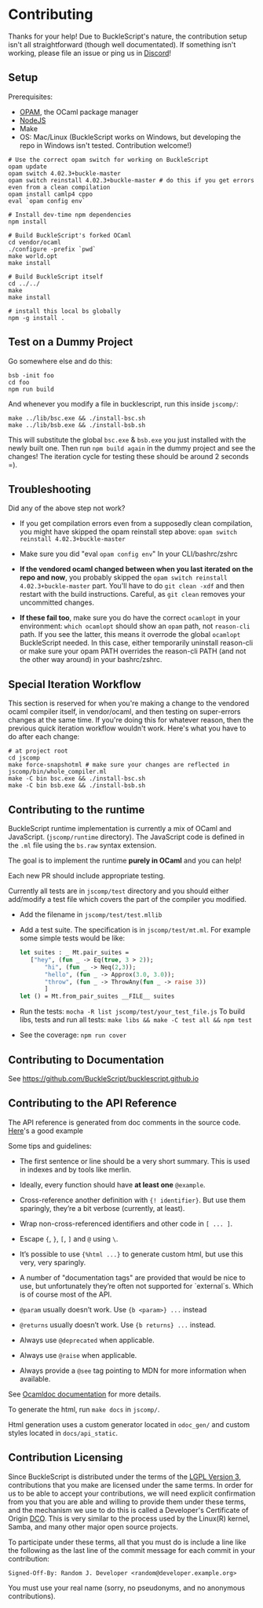 # Contributing

Thanks for your help! Due to BuckleScript's nature, the contribution setup isn't all straightforward (though well documentated). If something isn't working, please file an issue or ping us in [Discord](discord.gg/reasonml)!

## Setup

Prerequisites:

- [OPAM](https://opam.ocaml.org/), the OCaml package manager
- [NodeJS](https://nodejs.org/)
- Make
- OS: Mac/Linux (BuckleScript works on Windows, but developing the repo in Windows isn't tested. Contribution welcome!)

```
# Use the correct opam switch for working on BuckleScript
opam update
opam switch 4.02.3+buckle-master
opam switch reinstall 4.02.3+buckle-master # do this if you get errors even from a clean compilation
opam install camlp4 cppo
eval `opam config env`

# Install dev-time npm dependencies
npm install

# Build BuckleScript's forked OCaml
cd vendor/ocaml
./configure -prefix `pwd`
make world.opt
make install

# Build BuckleScript itself
cd ../../
make
make install

# install this local bs globally
npm -g install .
```

## Test on a Dummy Project

Go somewhere else and do this:

```
bsb -init foo
cd foo
npm run build
```

And whenever you modify a file in bucklescript, run this inside `jscomp/`:

```
make ../lib/bsc.exe && ./install-bsc.sh
make ../lib/bsb.exe && ./install-bsb.sh
```

This will substitute the global `bsc.exe` & `bsb.exe` you just installed with the newly built one. Then run `npm build again` in the dummy project and see the changes! The iteration cycle for testing these should be around 2 seconds =).

## Troubleshooting

Did any of the above step not work?

- If you get compilation errors even from a supposedly clean compilation, you might have skipped the opam reinstall step above: `opam switch reinstall 4.02.3+buckle-master`

- Make sure you did "eval `opam config env`" In your CLI/bashrc/zshrc

- **If the vendored ocaml changed between when you last iterated on the repo and now**, you probably skipped the `opam switch reinstall 4.02.3+buckle-master` part. You'll have to do `git clean -xdf` and then restart with the build instructions. Careful, as `git clean` removes your uncommitted changes.

- **If these fail too**, make sure you do have the correct `ocamlopt` in your environment: `which ocamlopt` should show an `opam` path, not `reason-cli` path. If you see the latter, this means it overrode the global `ocamlopt` BuckleScript needed. In this case, either temporarily uninstall reason-cli or make sure your opam PATH overrides the reason-cli PATH (and not the other way around) in your bashrc/zshrc.

## Special Iteration Workflow

This section is reserved for when you're making a change to the vendored ocaml compiler itself, in vendor/ocaml, and then testing on super-errors changes at the same time. If you're doing this for whatever reason, then the previous quick iteration workflow wouldn't work. Here's what you have to do after each change:

```
# at project root
cd jscomp
make force-snapshotml # make sure your changes are reflected in jscomp/bin/whole_compiler.ml
make -C bin bsc.exe && ./install-bsc.sh
make -C bin bsb.exe && ./install-bsb.sh
```

## Contributing to the runtime

BuckleScript runtime implementation is currently a mix of OCaml and JavaScript. (`jscomp/runtime` directory). The JavaScript code is defined in the `.ml` file using the `bs.raw` syntax extension.

The goal is to implement the runtime **purely in OCaml** and you can help!

Each new PR should include appropriate testing.

Currently all tests are in `jscomp/test` directory and you should either add/modify a test file which covers the part of the compiler you modified.

- Add the filename in `jscomp/test/test.mllib`
- Add a test suite. The specification is in `jscomp/test/mt.ml`. For example some simple tests would be like:
  ```ocaml
  let suites : _ Mt.pair_suites =
     ["hey", (fun _ -> Eq(true, 3 > 2));
         "hi", (fun _ -> Neq(2,3));
         "hello", (fun _ -> Approx(3.0, 3.0));
         "throw", (fun _ -> ThrowAny(fun _ -> raise 3))
         ]
  let () = Mt.from_pair_suites __FILE__ suites
  ```

- Run the tests:
  `mocha -R list jscomp/test/your_test_file.js`
  To build libs, tests and run all tests:
  `make libs && make -C test all && npm test`

- See the coverage: `npm run cover`

## Contributing to Documentation

See https://github.com/BuckleScript/bucklescript.github.io

## Contributing to the API Reference

The API reference is generated from doc comments in the source code.
[Here](https://github.com/bucklescript/bucklescript/blob/99650/jscomp/others/js_re.mli#L146-L161)'s a good example

Some tips and guidelines:

- The first sentence or line should be a very short summary. This is used in indexes and by tools like merlin.

- Ideally, every function should have **at least one** `@example`.

- Cross-reference another definition with `{! identifier}`. But use them sparingly, they’re a bit verbose (currently, at least).

- Wrap non-cross-referenced identifiers and other code in `[ ... ]`.

- Escape `{`, `}`, `[`, `]` and `@` using `\`.

- It’s possible to use `{%html ...}` to generate custom html, but use this very, very sparingly.

- A number of "documentation tags" are provided that would be nice to use, but unfortunately they’re often not supported for \`external\`s. Which is of course most of the API.

- `@param` usually doesn’t work. Use `{b <param>} ...` instead

- `@returns` usually doesn’t work. Use `{b returns} ...` instead.

- Always use `@deprecated` when applicable.

- Always use `@raise` when applicable.

- Always provide a `@see` tag pointing to MDN for more information when available.

See [Ocamldoc documentation](http://caml.inria.fr/pub/docs/manual-ocaml/ocamldoc.html#sec333) for more details.

To generate the html, run `make docs` in `jscomp/`.

Html generation uses a custom generator located in `odoc_gen/` and
custom styles located in `docs/api_static`.

## Contribution Licensing

Since BuckleScript is distributed under the terms of the [LGPL Version 3](LICENSE), contributions that you make
are licensed under the same terms. In order for us to be able to accept your contributions,
we will need explicit confirmation from you that you are able and willing to provide them under
these terms, and the mechanism we use to do this is called a Developer's Certificate of Origin
[DCO](DCO.md).  This is very similar to the process used by the Linux(R) kernel, Samba, and many
other major open source projects.

To participate under these terms, all that you must do is include a line like the following as the
last line of the commit message for each commit in your contribution:

    Signed-Off-By: Random J. Developer <random@developer.example.org>

You must use your real name (sorry, no pseudonyms, and no anonymous contributions).
